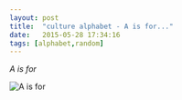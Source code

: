 ```yaml
---
layout: post
title:  "culture alphabet - A is for..."
date:   2015-05-28 17:34:16
tags: [alphabet,random]
---
```


*A is for*

![A is for](/assets/{{page.id}}/img.png)
